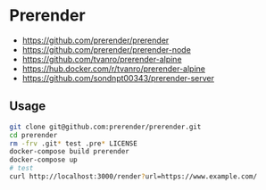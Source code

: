 # Prerender
- https://github.com/prerender/prerender
- https://github.com/prerender/prerender-node
- https://github.com/tvanro/prerender-alpine
- https://hub.docker.com/r/tvanro/prerender-alpine
- https://github.com/sondnpt00343/prerender-server
## Usage
```bash
git clone git@github.com:prerender/prerender.git
cd prerender
rm -frv .git* test .pre* LICENSE
docker-compose build prerender
docker-compose up
# test
curl http://localhost:3000/render?url=https://www.example.com/
```
